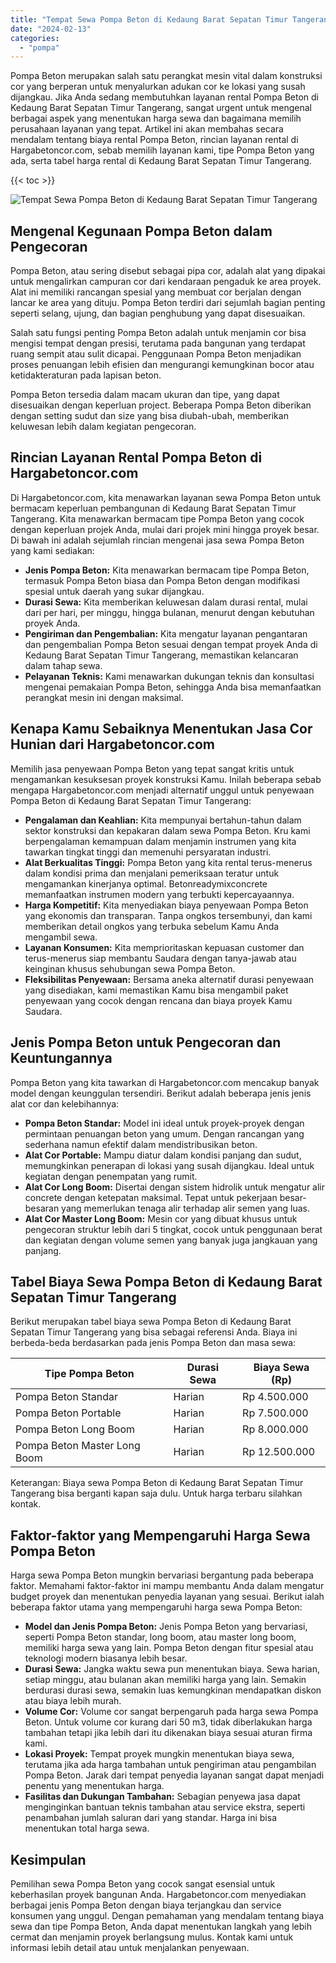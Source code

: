 ```yaml
---
title: "Tempat Sewa Pompa Beton di Kedaung Barat Sepatan Timur Tangerang"
date: "2024-02-13"
categories: 
  - "pompa"
---
```




Pompa Beton merupakan salah satu perangkat mesin vital dalam konstruksi cor yang berperan untuk menyalurkan adukan cor ke lokasi yang susah dijangkau. Jika Anda sedang membutuhkan layanan rental Pompa Beton di Kedaung Barat Sepatan Timur Tangerang, sangat urgent untuk mengenal berbagai aspek yang menentukan harga sewa dan bagaimana memilih perusahaan layanan yang tepat. Artikel ini akan membahas secara mendalam tentang biaya rental Pompa Beton, rincian layanan rental di Hargabetoncor.com, sebab memilih layanan kami, tipe Pompa Beton yang ada, serta tabel harga rental di Kedaung Barat Sepatan Timur Tangerang.

{{< toc >}}

![Tempat Sewa Pompa Beton di Kedaung Barat Sepatan Timur Tangerang](https://hargareadymixid.github.io/pompa/concrete-pump%20(19).png)

## Mengenal Kegunaan Pompa Beton dalam Pengecoran

Pompa Beton, atau sering disebut sebagai pipa cor, adalah alat yang dipakai untuk mengalirkan campuran cor dari kendaraan pengaduk ke area proyek. Alat ini memiliki rancangan spesial yang membuat cor berjalan dengan lancar ke area yang dituju. Pompa Beton terdiri dari sejumlah bagian penting seperti selang, ujung, dan bagian penghubung yang dapat disesuaikan.

Salah satu fungsi penting Pompa Beton adalah untuk menjamin cor bisa mengisi tempat dengan presisi, terutama pada bangunan yang terdapat ruang sempit atau sulit dicapai. Penggunaan Pompa Beton menjadikan proses penuangan lebih efisien dan mengurangi kemungkinan bocor atau ketidakteraturan pada lapisan beton.

Pompa Beton tersedia dalam macam ukuran dan tipe, yang dapat disesuaikan dengan keperluan project. Beberapa Pompa Beton diberikan dengan setting sudut dan size yang bisa diubah-ubah, memberikan keluwesan lebih dalam kegiatan pengecoran.

## Rincian Layanan Rental Pompa Beton di Hargabetoncor.com

Di Hargabetoncor.com, kita menawarkan layanan sewa Pompa Beton untuk bermacam keperluan pembangunan di Kedaung Barat Sepatan Timur Tangerang. Kita menawarkan bermacam tipe Pompa Beton yang cocok dengan keperluan projek Anda, mulai dari projek mini hingga proyek besar. Di bawah ini adalah sejumlah rincian mengenai jasa sewa Pompa Beton yang kami sediakan:

- **Jenis Pompa Beton:** Kita menawarkan bermacam tipe Pompa Beton, termasuk Pompa Beton biasa dan Pompa Beton dengan modifikasi spesial untuk daerah yang sukar dijangkau.
- **Durasi Sewa:** Kita memberikan keluwesan dalam durasi rental, mulai dari per hari, per minggu, hingga bulanan, menurut dengan kebutuhan proyek Anda.
- **Pengiriman dan Pengembalian:** Kita mengatur layanan pengantaran dan pengembalian Pompa Beton sesuai dengan tempat proyek Anda di Kedaung Barat Sepatan Timur Tangerang, memastikan kelancaran dalam tahap sewa.
- **Pelayanan Teknis:** Kami menawarkan dukungan teknis dan konsultasi mengenai pemakaian Pompa Beton, sehingga Anda bisa memanfaatkan perangkat mesin ini dengan maksimal.

## Kenapa Kamu Sebaiknya Menentukan Jasa Cor Hunian dari Hargabetoncor.com

Memilih jasa penyewaan Pompa Beton yang tepat sangat kritis untuk mengamankan kesuksesan proyek konstruksi Kamu. Inilah beberapa sebab mengapa Hargabetoncor.com menjadi alternatif unggul untuk penyewaan Pompa Beton di Kedaung Barat Sepatan Timur Tangerang:

- **Pengalaman dan Keahlian:** Kita mempunyai bertahun-tahun dalam sektor konstruksi dan kepakaran dalam sewa Pompa Beton. Kru kami berpengalaman kemampuan dalam menjamin instrumen yang kita tawarkan tingkat tinggi dan memenuhi persyaratan industri.
- **Alat Berkualitas Tinggi:** Pompa Beton yang kita rental terus-menerus dalam kondisi prima dan menjalani pemeriksaan teratur untuk mengamankan kinerjanya optimal. Betonreadymixconcrete memanfaatkan instrumen modern yang terbukti kepercayaannya.
- **Harga Kompetitif:** Kita menyediakan biaya penyewaan Pompa Beton yang ekonomis dan transparan. Tanpa ongkos tersembunyi, dan kami memberikan detail ongkos yang terbuka sebelum Kamu Anda mengambil sewa.
- **Layanan Konsumen:** Kita memprioritaskan kepuasan customer dan terus-menerus siap membantu Saudara dengan tanya-jawab atau keinginan khusus sehubungan sewa Pompa Beton.
- **Fleksibilitas Penyewaan:** Bersama aneka alternatif durasi penyewaan yang disediakan, kami memastikan Kamu bisa mengambil paket penyewaan yang cocok dengan rencana dan biaya proyek Kamu Saudara.

## Jenis Pompa Beton untuk Pengecoran dan Keuntungannya

Pompa Beton yang kita tawarkan di Hargabetoncor.com mencakup banyak model dengan keunggulan tersendiri. Berikut adalah beberapa jenis jenis alat cor dan kelebihannya:

- **Pompa Beton Standar:** Model ini ideal untuk proyek-proyek dengan permintaan penuangan beton yang umum. Dengan rancangan yang sederhana namun efektif dalam mendistribusikan beton.
- **Alat Cor Portable:** Mampu diatur dalam kondisi panjang dan sudut, memungkinkan penerapan di lokasi yang susah dijangkau. Ideal untuk kegiatan dengan penempatan yang rumit.
- **Alat Cor Long Boom:** Disertai dengan sistem hidrolik untuk mengatur alir concrete dengan ketepatan maksimal. Tepat untuk pekerjaan besar-besaran yang memerlukan tenaga alir terhadap alir semen yang luas.
- **Alat Cor Master Long Boom:** Mesin cor yang dibuat khusus untuk pengecoran struktur lebih dari 5 tingkat, cocok untuk penggunaan berat dan kegiatan dengan volume semen yang banyak juga jangkauan yang panjang.

## Tabel Biaya Sewa Pompa Beton di Kedaung Barat Sepatan Timur Tangerang

Berikut merupakan tabel biaya sewa Pompa Beton di Kedaung Barat Sepatan Timur Tangerang yang bisa sebagai referensi Anda. Biaya ini berbeda-beda berdasarkan pada jenis Pompa Beton dan masa sewa:

| Tipe Pompa Beton | Durasi Sewa | Biaya Sewa (Rp) |
| --- | --- | --- |
| Pompa Beton Standar | Harian | Rp 4.500.000 |
| Pompa Beton Portable | Harian | Rp 7.500.000 |
| Pompa Beton Long Boom | Harian | Rp 8.000.000 |
| Pompa Beton Master Long Boom | Harian | Rp 12.500.000 |

Keterangan: Biaya sewa Pompa Beton di Kedaung Barat Sepatan Timur Tangerang bisa berganti kapan saja dulu. Untuk harga terbaru silahkan kontak.

## Faktor-faktor yang Mempengaruhi Harga Sewa Pompa Beton

Harga sewa Pompa Beton mungkin bervariasi bergantung pada beberapa faktor. Memahami faktor-faktor ini mampu membantu Anda dalam mengatur budget proyek dan menentukan penyedia layanan yang sesuai. Berikut ialah beberapa faktor utama yang mempengaruhi harga sewa Pompa Beton:

- **Model dan Jenis Pompa Beton:** Jenis Pompa Beton yang bervariasi, seperti Pompa Beton standar, long boom, atau master long boom, memiliki harga sewa yang lain. Pompa Beton dengan fitur spesial atau teknologi modern biasanya lebih besar.
- **Durasi Sewa:** Jangka waktu sewa pun menentukan biaya. Sewa harian, setiap minggu, atau bulanan akan memiliki harga yang lain. Semakin berdurasi durasi sewa, semakin luas kemungkinan mendapatkan diskon atau biaya lebih murah.
- **Volume Cor:** Volume cor sangat berpengaruh pada harga sewa Pompa Beton. Untuk volume cor kurang dari 50 m3, tidak diberlakukan harga tambahan tetapi jika lebih dari itu dikenakan biaya sesuai aturan firma kami.
- **Lokasi Proyek:** Tempat proyek mungkin menentukan biaya sewa, terutama jika ada harga tambahan untuk pengiriman atau pengambilan Pompa Beton. Jarak dari tempat penyedia layanan sangat dapat menjadi penentu yang menentukan harga.
- **Fasilitas dan Dukungan Tambahan:** Sebagian penyewa jasa dapat menginginkan bantuan teknis tambahan atau service ekstra, seperti penambahan jumlah saluran dari yang standar. Harga ini bisa menentukan total harga sewa.

## Kesimpulan

Pemilihan sewa Pompa Beton yang cocok sangat esensial untuk keberhasilan proyek bangunan Anda. Hargabetoncor.com menyediakan berbagai jenis Pompa Beton dengan biaya terjangkau dan service konsumen yang unggul. Dengan pemahaman yang mendalam tentang biaya sewa dan tipe Pompa Beton, Anda dapat menentukan langkah yang lebih cermat dan menjamin proyek berlangsung mulus. Kontak kami untuk informasi lebih detail atau untuk menjalankan penyewaan.
